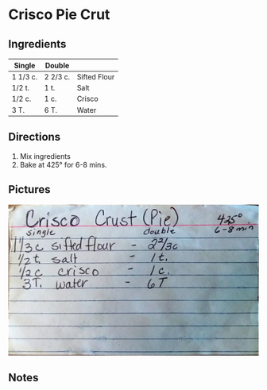 Crisco Pie Crut
=====================================================

Ingredients
------------------------------------------

| Single   | Double  |              |
|----------|---------|--------------|
| 1 1/3 c. | 2 2/3 c.| Sifted Flour |
| 1/2 t.   | 1 t.    | Salt         |
| 1/2 c.   | 1 c.    | Crisco       |
| 3 T.     | 6 T.    | Water        |

Directions
--------------------------------------------------
1. Mix ingredients
2. Bake at 425° for 6-8 mins.


Pictures
-------------------------------------------------
![Original Recipe](./imgs/CriscoPieCrust.jpg "Original Recipe")

Notes
---------------------------------------------------------
